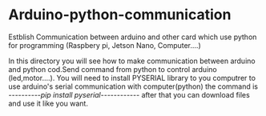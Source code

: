 # Arduino-python-communication
Estblish Communication between arduino and other card which use python for programming (Raspbery pi, Jetson Nano,  Computer....)

In this directory you will see how to make communication between arduino and python cod.Send command from python to control arduino (led,motor....).
You will need to install PYSERIAL library to you computrer to use arduino's serial communication with computer(python)
the command is *----------pip install pyserial------------*
after that you can download files and use it like you want.
